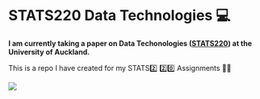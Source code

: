 # STATS220 Data Technologies :computer:

**I am currently taking a paper on Data Techonologies ([STATS220](https://courseoutline.auckland.ac.nz/dco/course/STATS/220/1213)) at the University of Auckland.**

This is a repo I have created for my STATS:two: :two::zero: Assignments 🧑‍🎓

![](https://opengraph.githubassets.com/eb368c2d9d316c732d6d2696085d9d5c42e82cfb3c38fb2811c086313a050b39/STATS-UOA/stats220)
